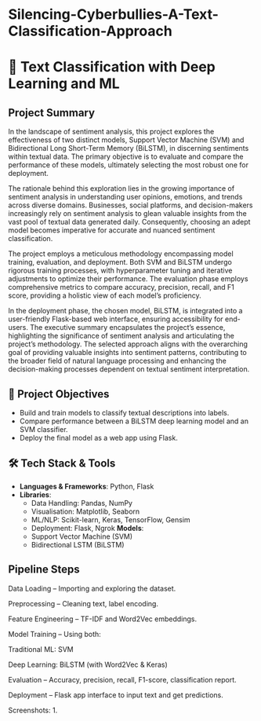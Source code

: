 # Silencing-Cyberbullies-A-Text-Classification-Approach

# 🧠 Text Classification with Deep Learning and ML

## Project Summary
In the landscape of sentiment analysis, this project explores the effectiveness
of two distinct models, Support Vector Machine (SVM) and Bidirectional Long
Short-Term Memory (BiLSTM), in discerning sentiments within textual data.
The primary objective is to evaluate and compare the performance of these
models, ultimately selecting the most robust one for deployment.

The rationale behind this exploration lies in the growing importance of sentiment analysis in understanding user opinions, emotions, and trends across
diverse domains. Businesses, social platforms, and decision-makers increasingly
rely on sentiment analysis to glean valuable insights from the vast pool of textual data generated daily. Consequently, choosing an adept model becomes
imperative for accurate and nuanced sentiment classification.

The project employs a meticulous methodology encompassing model training, evaluation, and deployment. Both SVM and BiLSTM undergo rigorous
training processes, with hyperparameter tuning and iterative adjustments to
optimize their performance. The evaluation phase employs comprehensive metrics to compare accuracy, precision, recall, and F1 score, providing a holistic
view of each model’s proficiency.

In the deployment phase, the chosen model, BiLSTM, is integrated into a
user-friendly Flask-based web interface, ensuring accessibility for end-users. The
executive summary encapsulates the project’s essence, highlighting the significance of sentiment analysis and articulating the project’s methodology. The
selected approach aligns with the overarching goal of providing valuable insights
into sentiment patterns, contributing to the broader field of natural language
processing and enhancing the decision-making processes dependent on textual
sentiment interpretation.

## 📌 Project Objectives

- Build and train models to classify textual descriptions into labels.
- Compare performance between a BiLSTM deep learning model and an SVM classifier.
- Deploy the final model as a web app using Flask.

## 🛠️ Tech Stack & Tools

- **Languages & Frameworks**: Python, Flask
- **Libraries**: 
  - Data Handling: Pandas, NumPy
  - Visualisation: Matplotlib, Seaborn
  - ML/NLP: Scikit-learn, Keras, TensorFlow, Gensim
  - Deployment: Flask, Ngrok
 **Models**: 
  - Support Vector Machine (SVM)
  - Bidirectional LSTM (BiLSTM)
 
 ## Pipeline Steps
Data Loading – Importing and exploring the dataset.

Preprocessing – Cleaning text, label encoding.

Feature Engineering – TF-IDF and Word2Vec embeddings.

Model Training – Using both:

Traditional ML: SVM

Deep Learning: BiLSTM (with Word2Vec & Keras)

Evaluation – Accuracy, precision, recall, F1-score, classification report.

Deployment – Flask app interface to input text and get predictions.

Screenshots:
1.
